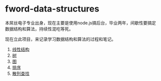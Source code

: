 # fword-data-structures

本屌丝电子专业出身，现在主要是使用node.js搞后台，毕业两年，间歇性要搞定数据结构和算法，持续性混吃等死。

现在立此项目，来记录学习数据结构和算法的过程和笔记。

1. [线性结构](https://github.com/OwenLittleWhite/fword-data-structures/tree/master/%E7%BA%BF%E6%80%A7%E7%BB%93%E6%9E%84)
2. [树](https://github.com/OwenLittleWhite/fword-data-structures/tree/master/%E6%A0%91)
3. [图](https://github.com/OwenLittleWhite/fword-data-structures/tree/master/%E5%9B%BE)
4. [排序](https://github.com/OwenLittleWhite/fword-data-structures/tree/master/排序)
5. [散列查找](https://github.com/OwenLittleWhite/fword-data-structures/tree/master/散列查找)
